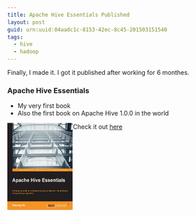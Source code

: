 ```yaml
---
title: Apache Hive Essentials Published
layout: post
guid: urn:uuid:04aadc1c-8153-42ec-8c45-201503151540
tags:
  - hive
  - hadoop
---
```

Finally, I made it. I got it published after working for 6 monthes.

### Apache Hive Essentials

* My very first book
* Also the first book on Apache Hive 1.0.0 in the world

Check it out [here](https://www.packtpub.com/big-data-and-business-intelligence/apache-hive-essentials)
<a href="https://www.packtpub.com/big-data-and-business-intelligence/apache-hive-essentials" target="_blank"><img src="/images/hivebooks.jpg" width="150" height="200" alt="avatar" align ="left" /></a>